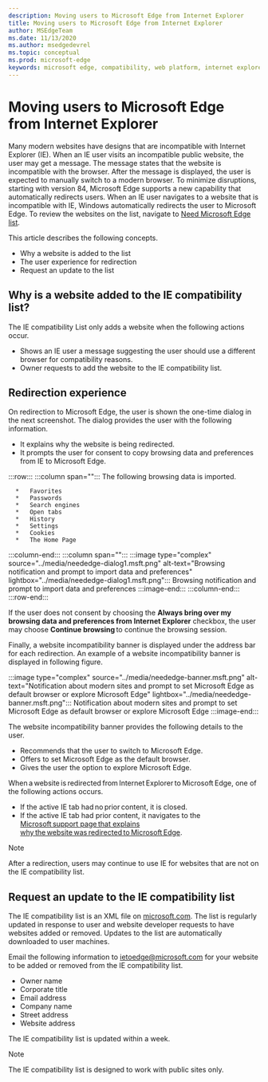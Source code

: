```yaml
---
description: Moving users to Microsoft Edge from Internet Explorer
title: Moving users to Microsoft Edge from Internet Explorer
author: MSEdgeTeam
ms.date: 11/13/2020
ms.author: msedgedevrel
ms.topic: conceptual
ms.prod: microsoft-edge
keywords: microsoft edge, compatibility, web platform, internet explorer
---
```

# Moving users to Microsoft Edge from Internet Explorer

Many modern websites have designs that are incompatible with Internet Explorer \(IE\).  When an IE user visits an incompatible public website, the user may get a message.  The message states that the website is incompatible with the browser.  After the message is displayed, the user is expected to manually switch to a modern browser.  To minimize disruptions, starting with version 84, Microsoft Edge supports a new capability that automatically redirects users.  When an IE user navigates to a website that is incompatible with IE, Windows automatically redirects the user to Microsoft Edge.  To review the websites on the list, navigate to [Need Microsoft Edge list][MicrosoftEdgeNeededgeV1].

This article describes the following concepts.

*   Why a website is added to the list
*   The user experience for redirection
*   Request an update to the list


<!-- ====================================================================== -->
## Why is a website added to the IE compatibility list?

The IE compatibility List only adds a website when the following actions occur.

*   Shows an IE user a message suggesting the user should use a different browser for compatibility reasons.
*   Owner requests to add the website to the IE compatibility list.


<!-- ====================================================================== -->
## Redirection experience

On redirection to Microsoft Edge, the user is shown the one-time dialog in the next screenshot.  The dialog provides the user with the following information.

*   It explains why the website is being redirected.
*   It prompts the user for consent to copy browsing data and preferences from IE to Microsoft Edge.

:::row:::
   :::column span="":::
      The following browsing data is imported.

      *   Favorites
      *   Passwords
      *   Search engines
      *   Open tabs
      *   History
      *   Settings
      *   Cookies
      *   The Home Page
   :::column-end:::
   :::column span="":::
      :::image type="complex" source="../media/neededge-dialog1.msft.png" alt-text="Browsing notification and prompt to import data and preferences" lightbox="../media/neededge-dialog1.msft.png":::
         Browsing notification and prompt to import data and preferences
      :::image-end:::
   :::column-end:::
:::row-end:::

If the user does not consent by choosing the **Always bring over my browsing data and preferences from Internet Explorer** checkbox, the user may choose **Continue browsing** to continue the browsing session.

Finally, a website incompatibility banner is displayed under the address bar for each redirection.  An example of a website incompatibility banner is displayed in following figure.

:::image type="complex" source="../media/neededge-banner.msft.png" alt-text="Notification about modern sites and prompt to set Microsoft Edge as default browser or explore Microsoft Edge" lightbox="../media/neededge-banner.msft.png":::
   Notification about modern sites and prompt to set Microsoft Edge as default browser or explore Microsoft Edge
:::image-end:::

The website incompatibility banner provides the following details to the user.

*   Recommends that the user to switch to Microsoft Edge.
*   Offers to set Microsoft Edge as the default browser.
*   Gives the user the option to explore Microsoft Edge.

When a website is redirected from Internet Explorer to Microsoft Edge, one of the following actions occurs.

*   If the active IE tab had no prior content, it is closed.
*   If the active IE tab had prior content, it navigates to the [Microsoft support page that explains why the website was redirected to Microsoft Edge][MicrosoftSupportOfficeTheWebsiteYouWereTryingToReachDoesntWorkWithInternetExplorer].

> [!NOTE]
> After a redirection, users may continue to use IE for websites that are not on the IE compatibility list.


<!-- ====================================================================== -->
## Request an update to the IE compatibility list

The IE compatibility list is an XML file on [microsoft.com][MicrosoftOfficialHome].  The list is regularly updated in response to user and website developer requests to have websites added or removed.  Updates to the list are automatically downloaded to user machines.

Email the following information to [ietoedge@microsoft.com][MailtoMicrosoftIetoedge] for your website to be added or removed from the IE compatibility list.

*   Owner name
*   Corporate title
*   Email address
*   Company name
*   Street address
*   Website address

The IE compatibility list is updated within a week.

> [!NOTE]
> The IE compatibility list is designed to work with public sites only.

<!-- links -->

[MailtoMicrosoftIetoedge]: mailto:ietoedge@microsoft.com "Send an email to ietoedge@microsoft.com"

[MicrosoftOfficialHome]: https://www.microsoft.com "Microsoft Official Home"

[MicrosoftEdgeNeededgeV1]:  https://edge.microsoft.com/neededge/v1 "Need Microsoft Edge list v1 xml | Microsoft Edge"

[MicrosoftSupportOfficeTheWebsiteYouWereTryingToReachDoesntWorkWithInternetExplorer]: https://support.microsoft.com/office/the-website-you-were-trying-to-reach-doesn-t-work-with-internet-explorer-8f5fc675-cd47-414c-9535-12821ddfc554 "The website you were trying to reach doesn't work with Internet Explorer | Microsoft Office Support"
